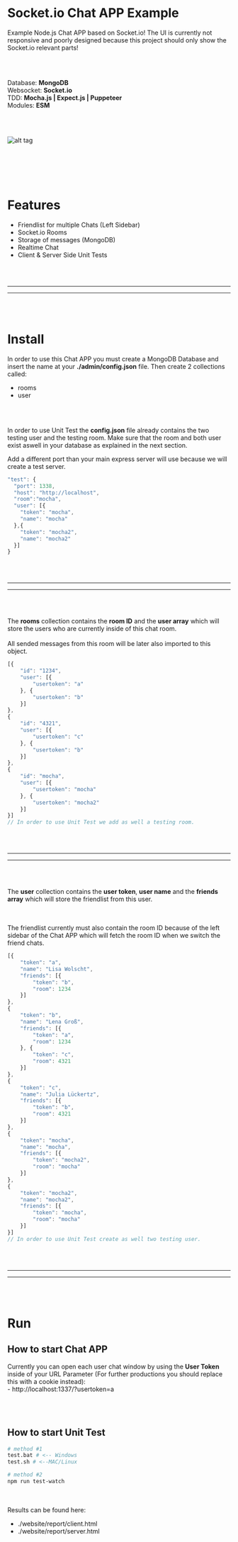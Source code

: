 # Socket.io Chat APP Example
Example Node.js Chat APP based on Socket.io! The UI is currently not responsive and poorly designed because this project should only show the Socket.io relevant parts!


<br>
<br>


Database: **MongoDB**
<br>Websocket: **Socket.io**
<br>TDD: **Mocha.js | Expect.js | Puppeteer**
<br>Modules: **ESM**

<br>
<br>


![alt tag](https://i.imgur.com/KWylyt0.jpg)


<br>
<br>
<br>
<br>

# Features
- Friendlist for multiple Chats (Left Sidebar)
- Socket.io Rooms
- Storage of messages (MongoDB)
- Realtime Chat
- Client & Server Side Unit Tests



<br>
<br>


 _____________________________________________________
 _____________________________________________________


<br>
<br>


# Install
In order to use this Chat APP you must create a MongoDB Database and insert the name at your **./admin/config.json** file. Then create 2 collections called:
- rooms
- user

<br>
<br>

In order to use Unit Test the **config.json** file already contains the two testing user and the testing room. Make sure that the room and both user exist aswell in your database as explained in the next section.

Add a different port than your main express server will use because we will create a test server.

```javascript
"test": {
  "port": 1338,
  "host": "http://localhost",
  "room":"mocha",
  "user": [{
    "token": "mocha",
    "name": "mocha"
  },{
    "token": "mocha2",
    "name": "mocha2"
  }]
}
```


<br>
<br>


 _____________________________________________________
 _____________________________________________________


<br>
<br>


The **rooms** collection contains the **room ID** and the **user array** which will store the users who are currently inside of this chat room.
<br><br>
All sended messages from this room will be later also imported to this object.
```javascript
[{
    "id": "1234",
    "user": [{
        "usertoken": "a"
    }, {
        "usertoken": "b"
    }]
},
{
    "id": "4321",
    "user": [{
        "usertoken": "c"
    }, {
        "usertoken": "b"
    }]
},
{
    "id": "mocha",
    "user": [{
        "usertoken": "mocha"
    }, {
        "usertoken": "mocha2"
    }]
}]
// In order to use Unit Test we add as well a testing room.
```



<br>
<br>


 _____________________________________________________
 _____________________________________________________


<br>
<br>



The **user** collection contains the **user token**, **user name** and the **friends array** which will store the friendlist from this user.

<br><br>The friendlist currently must also contain the room ID because of the left sidebar of the Chat APP which will fetch the room ID when we switch the friend chats.

```javascript
[{
    "token": "a",
    "name": "Lisa Wolscht",
    "friends": [{
        "token": "b",
        "room": 1234
    }]
},
{
    "token": "b",
    "name": "Lena Groß",
    "friends": [{
        "token": "a",
        "room": 1234
    }, {
        "token": "c",
        "room": 4321
    }]
},
{
    "token": "c",
    "name": "Julia Lückertz",
    "friends": [{
        "token": "b",
        "room": 4321
    }]
},
{
    "token": "mocha",
    "name": "mocha",
    "friends": [{
        "token": "mocha2",
        "room": "mocha"
    }]
},
{
    "token": "mocha2",
    "name": "mocha2",
    "friends": [{
        "token": "mocha",
        "room": "mocha"
    }]
}]
// In order to use Unit Test create as well two testing user.
```


<br>
<br>


 _____________________________________________________
 _____________________________________________________


<br>
<br>

# Run


## How to start Chat APP
Currently you can open each user chat window by using the **User Token** inside of your URL Parameter (For further productions you should replace this with a cookie instead):
<br>- http://localhost:1337/?usertoken=a


<br><br>


## How to start Unit Test
```bash
# method #1
test.bat # <-- Windows
test.sh # <--MAC/Linux

# method #2
npm run test-watch
```

<br><br>
Results can be found here:
- ./website/report/client.html
- ./website/report/server.html
